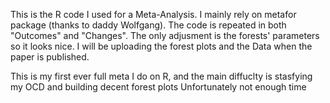This is the R code I used for a Meta-Analysis. I mainly rely on metafor package (thanks to daddy Wolfgang). 
The code is repeated in both "Outcomes" and "Changes". The only adjusment is the forests' parameters so it looks nice.
I will be uploading the forest plots and the Data when the paper is published.

This is my first ever full meta I do on R, and the main diffuclty is stasfying my OCD and building decent forest plots 
Unfortunately not enough time
